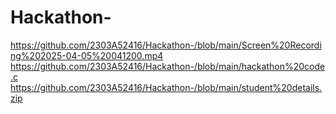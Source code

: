 # Hackathon-
https://github.com/2303A52416/Hackathon-/blob/main/Screen%20Recording%202025-04-05%20041200.mp4
https://github.com/2303A52416/Hackathon-/blob/main/hackathon%20code.c
https://github.com/2303A52416/Hackathon-/blob/main/student%20details.zip
